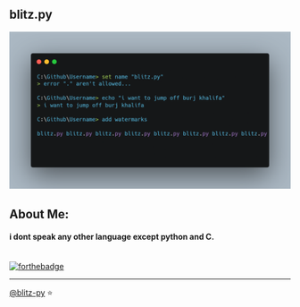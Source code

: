 ## blitz.py

![](https://github.com/blitz-py/blitz-py/blob/main/print.png)

## About Me:
#### i dont speak any other language except python and C. <br> <br>

[![forthebadge](https://forthebadge.com/images/badges/built-with-love.svg)](https://forthebadge.com)

---

[@blitz-py](https://github.com/blitz-py) ⭐️
